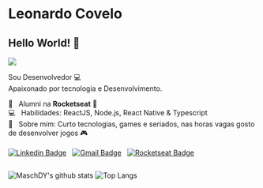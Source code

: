 # Leonardo Covelo

## Hello World! 👋
<img width="auto" src="https://github.githubassets.com/images/mona-whisper.gif">

Sou Desenvolvedor :computer:
<br/> Apaixonado por tecnologia e Desenvolvimento.

 :rocket:  &nbsp; Alumni na **Rocketseat** :purple_heart:
 <br/> :computer: &nbsp; Habilidades: ReactJS, Node.js, React Native & Typescript
 <br/> 💬  &nbsp; Sobre mim: Curto tecnologias, games e seriados, nas horas vagas gosto de desenvolver jogos 🎮
 <br/>
 <br/>
[![Linkedin Badge](https://img.shields.io/badge/-Leonardo%20Covelo-blue?style=flat-square&logo=Linkedin&logoColor=white&link=https://www.linkedin.com/in/leonardo-covelo-da-paz-610a8212a/)](https://www.linkedin.com/in/leonardo-covelo-da-paz-610a8212a/) &nbsp; 
[![Gmail Badge](https://img.shields.io/badge/-leonardocovelodapaz@gmail.com-c14438?style=flat-square&logo=Gmail&logoColor=white&link=mailto:leonardocovelodapaz@gmail.com)](mailto:leonardocovelodapaz@gmail.com) &nbsp; 
[![Rocketseat Badge](https://img.shields.io/badge/-Leonardo%20Covelo-6633cc?style=flat-square&logo=apache-rocketmq&logoColor=white&link=https://app.rocketseat.com.br/me/leonardocovelodapaz)](https://app.rocketseat.com.br/me/leonardocovelodapaz)

##

![MaschDY's github stats](https://github-readme-stats.vercel.app/api?username=MaschDY&show_icons=true&hide=issues&theme=vue-dark)
![Top Langs](https://github-readme-stats.vercel.app/api/top-langs/?username=MaschDY&layout=compact&theme=vue-dark)
